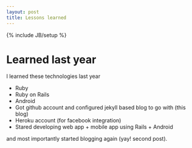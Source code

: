 ```yaml
---
layout: post
title: Lessons learned
---
```

{% include JB/setup %}

# Learned last year

I learned these technologies last year

- Ruby
- Ruby on Rails
- Android
- Got github account and configured jekyll based blog to go with (this blog)
- Heroku account (for facebook integration)
- Stared developing web app + mobile app using Rails + Android

and most importantly started blogging again (yay! second post).